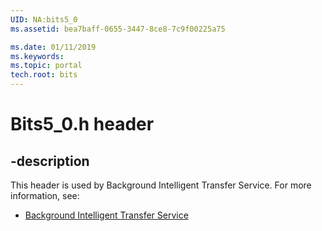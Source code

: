 ```yaml
---
UID: NA:bits5_0
ms.assetid: bea7baff-0655-3447-8ce8-7c9f00225a75

ms.date: 01/11/2019
ms.keywords: 
ms.topic: portal
tech.root: bits
---
```


# Bits5_0.h header


## -description


This header is used by Background Intelligent Transfer Service. For more information, see:

- [Background Intelligent Transfer Service](../_bits/index.md)


